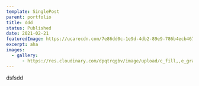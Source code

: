 ```yaml
---
template: SinglePost
parent: portfolio
title: ddd
status: Published
date: 2021-02-21
featuredImage: https://ucarecdn.com/7e86dd0c-1e9d-4db2-89e9-786b4ecb467d/
excerpt: aha
images:
  - gallery:
      - https://res.cloudinary.com/dpqtrqgbv/image/upload/c_fill,,e_grayscale,f_auto,,h_2600,,q_auto,,w_2600,/v1614789137/IMG_9663_otoceno_r5lgne.jpg
---
```

dsfsdd